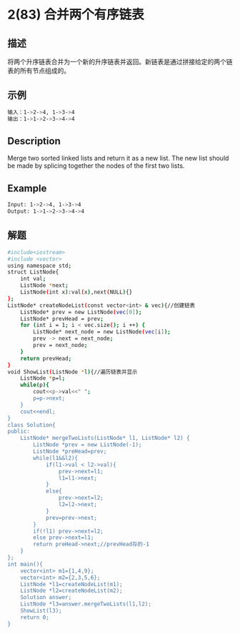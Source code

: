 # 2(83) 合并两个有序链表
## 描述
将两个升序链表合并为一个新的升序链表并返回。新链表是通过拼接给定的两个链表的所有节点组成的。
## 示例
```bash
输入：1->2->4, 1->3->4
输出：1->1->2->3->4->4
``` 

## Description
Merge two sorted linked lists and return it as a new list. The new list should be made by splicing together the nodes of the first two lists.

## Example
```bash
Input: 1->2->4, 1->3->4
Output: 1->1->2->3->4->4

```
## 解题
```bash
#include<iostream>
#include <vector>
using namespace std;
struct ListNode{
    int val;
    ListNode *next;
    ListNode(int x):val(x),next(NULL){}
};
ListNode* createNodeList(const vector<int> & vec){//创建链表
    ListNode* prev = new ListNode(vec[0]);
    ListNode* prevHead = prev;
    for (int i = 1; i < vec.size(); i ++) {
        ListNode* next_node = new ListNode(vec[i]);
        prev -> next = next_node;
        prev = next_node;
    }
    return prevHead;
}
void ShowList(ListNode *l){//遍历链表并显示
    ListNode *p=l;
    while(p){
        cout<<p->val<<" ";
        p=p->next;
    }
    cout<<endl;
}
class Solution{
public:
    ListNode* mergeTwoLists(ListNode* l1, ListNode* l2) {
        ListNode *prev = new ListNode(-1);
        ListNode *preHead=prev;
        while(l1&&l2){
            if(l1->val < l2->val){
                prev->next=l1;
                l1=l1->next;
            }
            else{
                prev->next=l2;
                l2=l2->next;
            }
            prev=prev->next;
        }
        if(!l1) prev->next=l2;
        else prev->next=l1;
        return preHead->next;//prevHead存的-1
    }
};
int main(){
    vector<int> m1={1,4,9};
    vector<int> m2={2,3,5,6};
    ListNode *l1=createNodeList(m1);
    ListNode *l2=createNodeList(m2);
    Solution answer;
    ListNode *l3=answer.mergeTwoLists(l1,l2);
    ShowList(l3);
    return 0;
}

```